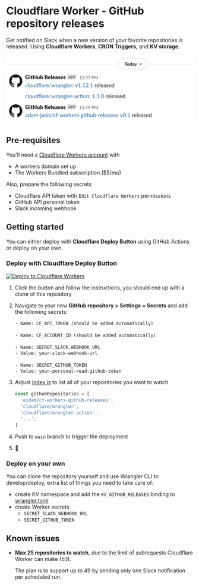 # Cloudflare Worker - GitHub repository releases

Get notified on Slack when a new version of your favorite repositories is released. Using **Cloudflare Workers**, **CRON Triggers,** and **KV storage**.

![slack-screenshot.png](.gitbook/assets/slack-screenshot.png)

## Pre-requisites

You'll need a [Cloudflare Workers account](https://dash.cloudflare.com/sign-up/workers) with

* A workers domain set up
* The Workers Bundled subscription \($5/mo\)

Also, prepare the following secrets

* Cloudflare API token with `Edit Cloudflare Workers` permissions
* GitHub API personal token
* Slack incoming webhook

## Getting started

You can either deploy with **Cloudflare Deploy Button** using GitHub Actions or deploy on your own.

### Deploy with Cloudflare Deploy Button

[![Deploy to Cloudflare Workers](https://deploy.workers.cloudflare.com/button?paid=true)](https://deploy.workers.cloudflare.com/?url=https://github.com/eidam/cf-workers-github-releases&paid=true)

1. Click the button and follow the instructions, you should end up with a clone of this repository
2. Navigate to your new **GitHub repository &gt; Settings &gt; Secrets** and add the following secrets:

   ```text
   - Name: CF_API_TOKEN (should be added automatically)
   
   - Name: CF_ACCOUNT_ID (should be added automatically)

   - Name: SECRET_SLACK_WEBHOOK_URL
   - Value: your-slack-webhook-url

   - Name: SECRET_GITHUB_TOKEN
   - Value: your-porsonal-read-github-token
   ```

3. Adjust [index.js](https://github.com/adam-janis/cf-workers-github-releases/tree/54f79a32c962967fd4523b7ba48415acef1f16c7/index.js) to list all of your repositories you want to watch

   ```javascript
   const githubRepositories = [
     'eidam/cf-workers-github-releases',
     'cloudflare/wrangler',
     'cloudflare/wrangler-action',
     '...',
   ]
   ```

4. Push to `main` branch to trigger the deployment
5. 🎉

### Deploy on your own

You can clone the repository yourself and use Wrangler CLI to develop/deploy, extra list of things you need to take care of:

* create KV namespace and add the `KV_GITHUB_RELEASES` binding to [wrangler.toml](https://github.com/adam-janis/cf-workers-github-releases/tree/54f79a32c962967fd4523b7ba48415acef1f16c7/wrangler.toml)
* create Worker secrets
  * `SECRET_SLACK_WEBHOOK_URL`
  * `SECRET_GITHUB_TOKEN`

## Known issues

* **Max 25 repositories to watch**, due to the limit of subrequests Cloudflare Worker can make \(50\).

  The plan is to support up to 49 by sending only one Slack notification per scheduled run.

